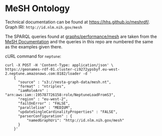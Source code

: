 # MeSH Ontology

Technical documentation can be found at https://hhs.github.io/meshrdf/.
Graph IRI: `http://id.nlm.nih.gov/mesh`

The SPARQL queries found at [graphs/performance/mesh](../../quality/mesh) are
taken from the [MeSH Documentation](https://hhs.github.io/meshrdf/sample-queries)
and the queries in this repo are numbered the same as the examples given there.

cURL command for `neptune`:

```
curl -X POST -H 'Content-Type: application/json' \
https://geonames-rdf-01.cluster-ci9272ypsbyf.eu-west-2.neptune.amazonaws.com:8182/loader -d '
    {
      "source" : "s3://nesta-graph-data/mesh.nt",
      "format" : "ntriples",
      "iamRoleArn" : "arn:aws:iam::195787726158:role/NeptuneLoadFromS3",
      "region" : "eu-west-2",
      "failOnError" : "FALSE",
      "parallelism" : "MEDIUM",
      "updateSingleCardinalityProperties" : "FALSE",
      "parserConfiguration" : {
          "namedGraphUri": "http://id.nlm.nih.gov/mesh"
      }
    }'
```
